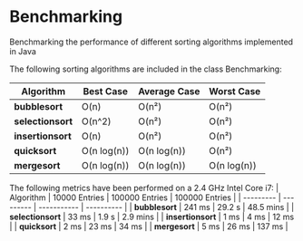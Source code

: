 # Benchmarking
Benchmarking the performance of different sorting algorithms implemented in Java

The following sorting algorithms are included in the class Benchmarking:

| Algorithm | Best Case | Average Case | Worst Case | 
| --------- | --------- | -----------  | ---------- | 
| **bubblesort** | O(n) | O(n²) |O(n²) | 
| **selectionsort** | O(n^2) | O(n²) | O(n²) | 
| **insertionsort** | O(n) | O(n²) | O(n²) |
| **quicksort** | O(n log(n)) | O(n log(n)) | O(n²) |
| **mergesort** | O(n log(n)) | O(n log(n)) | O(n log(n)) |


The following metrics have been performed on a 2.4 GHz Intel Core i7:
| Algorithm | 10000 Entries | 100000 Entries |  100000 Entries | 
| --------- | --------- | -----------  | ---------- | 
| **bubblesort** | 241 ms | 29.2 s | 48.5 mins | 
| **selectionsort** | 33 ms | 1.9 s | 2.9 mins | 
| **insertionsort** | 1 ms | 4 ms | 12 ms |
| **quicksort** | 2 ms | 23 ms  | 34 ms  |
| **mergesort** | 5 ms | 26 ms | 137 ms  |
